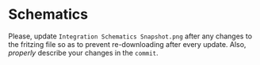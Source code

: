 # Schematics

Please, update `Integration Schematics Snapshot.png` after any changes to the fritzing file so as to prevent re-downloading after every update. Also, *properly* describe your changes in the `commit`.

